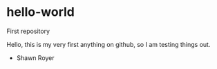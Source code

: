 # hello-world
First repository

Hello,
  this is my very first anything on github, so I am testing things out.
  
  
- Shawn Royer
